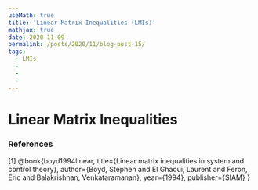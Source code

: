 ```yaml
---
useMath: true
title: 'Linear Matrix Inequalities (LMIs)'
mathjax: true
date: 2020-11-09
permalink: /posts/2020/11/blog-post-15/
tags:
  - LMIs
  - 
  - 
  - 
---
```

# Linear Matrix Inequalities

<!-- more -->





### References
<a id="1">[1]</a> 
@book{boyd1994linear,
  title={Linear matrix inequalities in system and control theory},
  author={Boyd, Stephen and El Ghaoui, Laurent and Feron, Eric and Balakrishnan, Venkataramanan},
  year={1994},
  publisher={SIAM}
}

